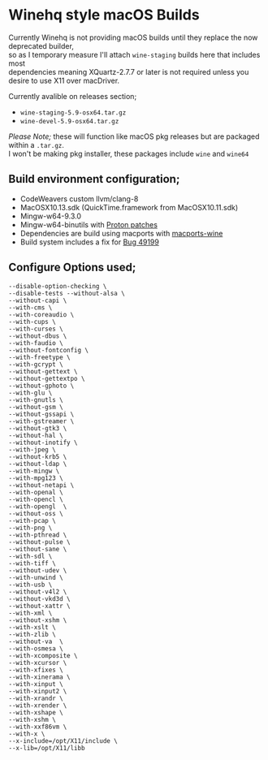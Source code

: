 # Winehq style macOS Builds
 
Currently Winehq is not providing macOS builds until they replace the now deprecated builder,\
so as I temporary measure I'll attach `wine-staging` builds here that includes most\
dependencies meaning XQuartz-2.7.7 or later is not required unless you desire to use X11 over macDriver.
 
 Currently avalible on releases section;
 - `wine-staging-5.9-osx64.tar.gz`
 - `wine-devel-5.9-osx64.tar.gz`

_Please Note;_ these will function like macOS pkg releases but are packaged within a `.tar.gz`.\
I won't be making pkg installer, these packages include `wine` and `wine64`

## Build environment configuration;
- CodeWeavers custom llvm/clang-8
- MacOSX10.13.sdk (QuickTime.framework from MacOSX10.11.sdk)
- Mingw-w64-9.3.0
- Mingw-w64-binutils with [Proton patches](https://github.com/GloriousEggroll/proton-ge-custom/tree/proton-ge-5-MF/mingw-w64-patches)
- Dependencies are build using macports with [macports-wine](https://github.com/Gcenx/macports-wine)
- Build system includes a fix for [Bug 49199](https://bugs.winehq.org/show_bug.cgi?id=49199)

## Configure Options used;
```
--disable-option-checking \
--disable-tests --without-alsa \
--without-capi \
--with-cms \
--with-coreaudio \
--with-cups \
--with-curses \
--without-dbus \
--with-faudio \
--without-fontconfig \
--with-freetype \
--with-gcrypt \
--without-gettext \
--without-gettextpo \
--without-gphoto \
--with-glu \
--with-gnutls \
--without-gsm \
--without-gssapi \
--with-gstreamer \
--without-gtk3 \
--without-hal \
--without-inotify \
--with-jpeg \
--without-krb5 \
--without-ldap \
--with-mingw \
--with-mpg123 \
--without-netapi \
--with-openal \
--with-opencl \
--with-opengl  \
--without-oss \
--with-pcap \
--with-png \
--with-pthread \
--without-pulse \
--without-sane \
--with-sdl \
--with-tiff \
--without-udev \
--with-unwind \
--with-usb \
--without-v4l2 \
--without-vkd3d \
--without-xattr \
--with-xml \
--without-xshm \
--with-xslt \
--with-zlib \
--without-va  \
--with-osmesa \
--with-xcomposite \
--with-xcursor \
--with-xfixes \
--with-xinerama \
--with-xinput \
--with-xinput2 \
--with-xrandr \
--with-xrender \
--with-xshape \
--with-xshm \
--with-xxf86vm \
--with-x \
--x-include=/opt/X11/include \
--x-lib=/opt/X11/libb
```
